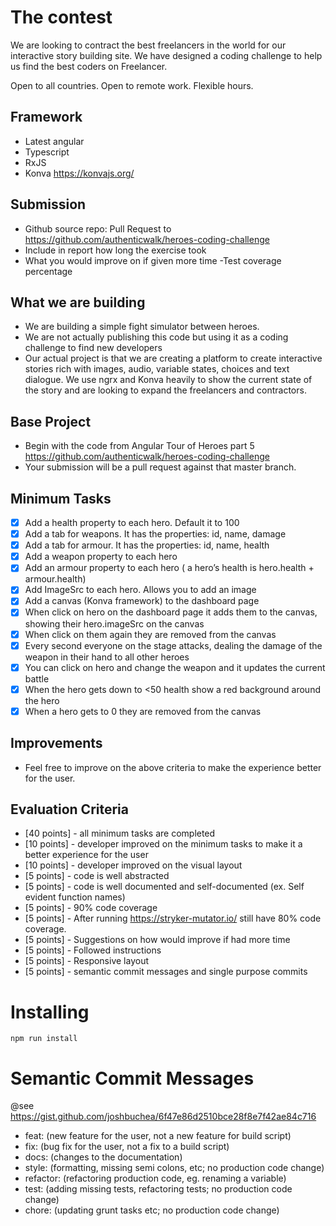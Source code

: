 # The contest

We are looking to contract the best freelancers in the world for our interactive story building site.   We have designed a coding challenge to help us find the best coders on Freelancer.  

Open to all countries.  Open to remote work.  Flexible hours.

## Framework
 - Latest angular
 - Typescript
 - RxJS
 - Konva https://konvajs.org/ 

## Submission
 - Github source repo:  Pull Request to https://github.com/authenticwalk/heroes-coding-challenge
 - Include in report how long the exercise took
 - What you would improve on if given more time
 -Test coverage percentage

## What we are building
 - We are building a simple fight simulator between heroes.
 - We are not actually publishing this code but using it as a coding challenge to find new developers
 - Our actual project is that we are creating a platform to create interactive stories rich with images, audio, variable states, choices and text dialogue.  We use ngrx and Konva heavily to show the current state of the story and are looking to expand the freelancers and contractors.  

## Base Project
 - Begin with the code from Angular Tour of Heroes part 5  https://github.com/authenticwalk/heroes-coding-challenge
- Your submission will be a pull request against that master branch.

## Minimum Tasks
- [x] Add a health property to each hero.  Default it to 100
- [x]  Add a tab for weapons. It has the properties: id, name, damage
- [x]  Add a tab for armour. It has the properties: id, name, health
- [x]  Add a weapon property to each hero
- [x]  Add an armour property to each hero ( a hero’s health is hero.health + armour.health)
- [x]  Add ImageSrc to each hero.  Allows you to add an image
- [x]  Add a canvas (Konva framework) to the dashboard page
- [x]  When click on hero on the dashboard page it adds them to the canvas, showing their hero.imageSrc on the canvas
- [x]  When click on them again they are removed from the canvas
- [x]  Every second everyone on the stage attacks, dealing the damage of the weapon in their hand to all other heroes
- [x] You can click on hero and change the weapon and it updates the current battle
- [x]  When the hero gets down to <50 health show a red background around the hero
- [x]  When a hero gets to 0 they are removed from the canvas

## Improvements
- Feel free to improve on the above criteria to make the experience better for the user.

## Evaluation Criteria
 - [40 points] - all minimum tasks are completed
 - [10 points] - developer improved on the minimum tasks to make it a better experience for the user
 - [10 points] - developer improved on the visual layout
 - [5 points] - code is well abstracted
 - [5 points] - code is well documented and self-documented (ex. Self evident function names)
 - [5 points] - 90% code coverage
 - [5 points] - After running https://stryker-mutator.io/ still have 80% code coverage.
 - [5 points] - Suggestions on how would improve if had more time
 - [5 points] - Followed instructions
 - [5 points] - Responsive layout
 - [5 points] - semantic commit messages and single purpose commits

# Installing

` npm run install `

# Semantic Commit Messages

@see https://gist.github.com/joshbuchea/6f47e86d2510bce28f8e7f42ae84c716

- feat: (new feature for the user, not a new feature for build script)
- fix: (bug fix for the user, not a fix to a build script)
- docs: (changes to the documentation)
- style: (formatting, missing semi colons, etc; no production code change)
- refactor: (refactoring production code, eg. renaming a variable)
- test: (adding missing tests, refactoring tests; no production code change)
- chore: (updating grunt tasks etc; no production code change)
